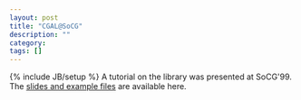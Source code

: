 ```yaml
---
layout: post
title: "CGAL@SoCG"
description: ""
category: 
tags: []
---
```

{% include JB/setup %}
A tutorial on the library was presented at SoCG'99. The <A HREF="/Tutorials/Tutorial_SCG99.tar.gz">slides and example files</A> are available here.
